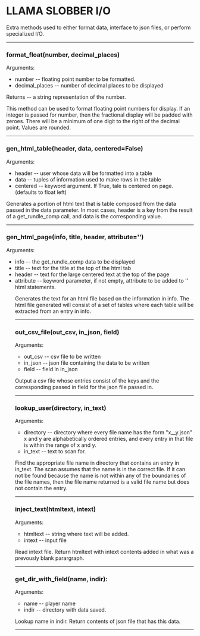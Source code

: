 # LLAMA SLOBBER I/O

Extra methods used to either format data, interface to json files, or perform
specialized I/O.

***

### format_float(number, decimal_places)

Arguments:
  * number -- floating point number to be formatted.
  * decimal_places -- number of decimal places to be displayed
  
Returns -- a string representation of the number.

This method can be used to format floating point numbers for display.
If an integer is passed for number, then the fractional display will be
padded with zeroes.  There will be a minimum of one digit to the right
of the decimal point.  Values are rounded.

***

### gen_html_table(header, data, centered=False)

Arguments:
  * header -- user whose data will be formatted into a table
  * data -- tuples of information used to make rows in the table
  * centered -- keyword argument.  If True, tale is centered on page.
                (defaults to float left)

Generates a portion of html text that is table composed from the data
passed in the data parameter.  In most cases, header is a key from the
result of a get_rundle_comp call, and data is the corresponding value.

***

### gen_html_page(info, title, header, attribute='')

Arguments:
  * info -- the get_rundle_comp data to be displayed
  * title -- text for the title at the top of the html tab
  * header -- text for the large centered text at the top of the page
  * attribute -- keyword parameter, if not empty, attribute to be added
                 to '<table>' html statements.

Generates the text for an html file based on the information in info.  The
html file generated will consist of a set of tables where each table will be
extracted from an entry in info.

***

### out_csv_file(out_csv, in_json, field)

Arguments:
  * out_csv -- csv file to be written
  * in_json -- json file containing the data to be written
  * field -- field in in_json

Output a csv file whose entries consist of the keys and the corresponding 
passed in field for the json file passed in.

***

### lookup_user(directory, in_text)

Arguments:
 * directory -- directory where every file name has the form "x__y.json"
                x and y are alphabetically ordered entries, and every
                    entry in that file is within the range of x and y.
 * in_text -- text to scan for.

Find the appropriate file name in directory that contains an entry in in_text.
The scan assumes that the name is in the correct file.  If it can not be found
because the name is not within any of the boundaries of the file names, then
the file name returned is a valid file name but does not contain the entry.

***

### inject_text(htmltext, intext)

Arguments:
  * htmltext -- string where text will be added.
  * intext -- input file

Read intext file. Return htmltext with intext contents added in what was a
prevously blank parargraph.

***

### get_dir_with_field(name, indir):

Arguments:
  * name -- player name
  * indir -- directory with data saved.

Lookup name in indir.  Return contents of json file that has this data.

***
